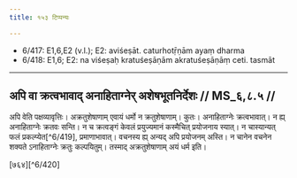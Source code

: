 ```yaml
---
title: १५३ टिप्पन्यः

---
```

- 6/417: E1,6,E2 (v.l.); E2: aviśeṣāt. caturhotṝṇām ayaṃ dharma
- 6/418: E1,6; E2: na viśeṣaḥ kratuśeṣāṇām akratuśeṣāṇāṃ ceti. tasmāt

____________________________________________


## अपि वा क्रत्वभावाद् अनाहिताग्नेर् अशेषभूतनिर्देशः // MS_६,८.५ //

अपि वेति पक्षव्यावृत्तिः। अक्रतुशेषाणाम् एवायं धर्मो न क्रतुशेषाणाम्। कुतः। अनाहिताग्नेः क्रत्वभावात्। न ह्य् अनाहिताग्नेः क्रतवः सन्ति। न च क्रत्वङ्गं केवलं प्रयुज्यमानं कस्मैचित् प्रयोजनाय स्यात्। न चास्यान्यत् फलं प्रकल्प्येत[^6/419], प्रमाणाभावात्। वचनस्य ह्य् अन्यद् अपि प्रयोजनम् अस्ति। न चानेन वचनेन शक्यते ऽनाहिताग्नेः क्रतुः कल्पयितुम्। तस्माद् अक्रतुशेषाणाम् अयं धर्म इति।

[७६४][^6/420]
